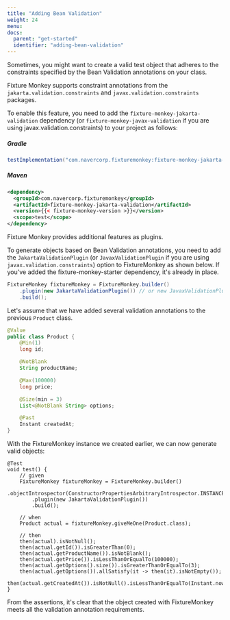 ```yaml
---
title: "Adding Bean Validation"
weight: 24
menu:
docs:
  parent: "get-started"
  identifier: "adding-bean-validation"
---
```


Sometimes, you might want to create a valid test object that adheres to the constraints specified by the Bean Validation annotations on your class.

Fixture Monkey supports constraint annotations from the `jakarta.validation.constraints` and `javax.validation.constraints` packages.

To enable this feature, you need to add the `fixture-monkey-jakarta-validation` dependency (or `fixture-monkey-javax-validation` if you are using javax.validation.constraints) to your project as follows:

##### Gradle
```groovy
testImplementation("com.navercorp.fixturemonkey:fixture-monkey-jakarta-validation:{{< fixture-monkey-version >}}")
```

##### Maven
```xml
<dependency>
  <groupId>com.navercorp.fixturemonkey</groupId>
  <artifactId>fixture-monkey-jakarta-validation</artifactId>
  <version>{{< fixture-monkey-version >}}</version>
  <scope>test</scope>
</dependency>
```

Fixture Monkey provides additional features as plugins.

To generate objects based on Bean Validation annotations, you need to add the `JakartaValidationPlugin` (or `JavaxValidationPlugin` if you are using `javax.validation.constraints`) option to FixtureMonkey as shown below.
If you've added the fixture-monkey-starter dependency, it's already in place.

```java
FixtureMonkey fixtureMonkey = FixtureMonkey.builder()
    .plugin(new JakartaValidationPlugin()) // or new JavaxValidationPlugin()
    .build();
```

Let's assume that we have added several validation annotations to the previous `Product` class.

```java
@Value
public class Product {
    @Min(1)
    long id;

    @NotBlank
    String productName;

    @Max(100000)
    long price;

    @Size(min = 3)
    List<@NotBlank String> options;

    @Past
    Instant createdAt;
}
```

With the FixtureMonkey instance we created earlier, we can now generate valid objects:

```
@Test
void test() {
    // given
    FixtureMonkey fixtureMonkey = FixtureMonkey.builder()
        .objectIntrospector(ConstructorPropertiesArbitraryIntrospector.INSTANCE)
        .plugin(new JakartaValidationPlugin())
        .build();

    // when
    Product actual = fixtureMonkey.giveMeOne(Product.class);

    // then
    then(actual).isNotNull();
    then(actual.getId()).isGreaterThan(0);
    then(actual.getProductName()).isNotBlank();
    then(actual.getPrice()).isLessThanOrEqualTo(100000);
    then(actual.getOptions().size()).isGreaterThanOrEqualTo(3);
    then(actual.getOptions()).allSatisfy(it -> then(it).isNotEmpty());
    then(actual.getCreatedAt()).isNotNull().isLessThanOrEqualTo(Instant.now());
}
```

From the assertions, it's clear that the object created with FixtureMonkey meets all the validation annotation requirements.
